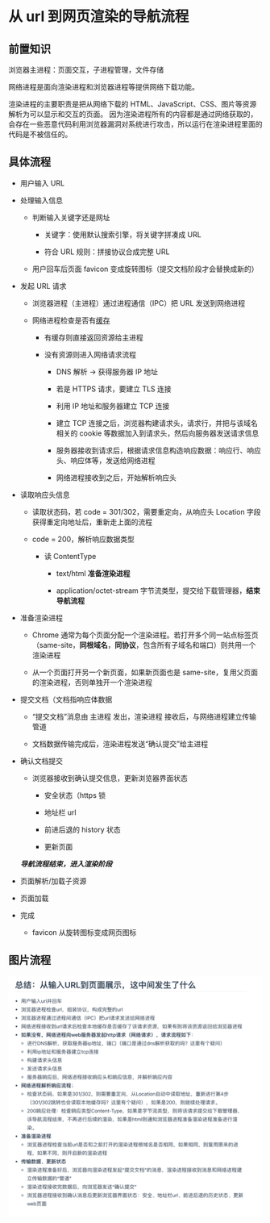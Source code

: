 # 从 url 到网页渲染的导航流程

## 前置知识

浏览器主进程：页面交互，子进程管理，文件存储

网络进程是面向渲染进程和浏览器进程等提供网络下载功能。

渲染进程的主要职责是把从网络下载的 HTML、JavaScript、CSS、图片等资源解析为可以显示和交互的页面。
因为渲染进程所有的内容都是通过网络获取的，会存在一些恶意代码利用浏览器漏洞对系统进行攻击，所以运行在渲染进程里面的代码是不被信任的。

## 具体流程

- 用户输入 URL

- 处理输入信息

  - 判断输入关键字还是网址

    - 关键字：使用默认搜索引擎，将关键字拼凑成 URL

    - 符合 URL 规则：拼接协议合成完整 URL

  - 用户回车后页面 favicon 变成旋转图标（提交文档阶段才会替换成新的）

- 发起 URL 请求

  - 浏览器进程（主进程）通过进程通信（IPC）把 URL 发送到网络进程

  - 网络进程检查是否有[缓存]()

    - 有缓存则直接返回资源给主进程

    - 没有资源则进入网络请求流程

      - DNS 解析 -> 获得服务器 IP 地址

      - 若是 HTTPS 请求，要建立 TLS 连接

      - 利用 IP 地址和服务器建立 TCP 连接

      - 建立 TCP 连接之后，浏览器构建请求头，请求行，并把与该域名相关的 cookie 等数据加入到请求头，然后向服务器发送请求信息

      - 服务器接收到请求后，根据请求信息构造响应数据：响应行、响应头、响应体等，发送给网络进程

      - 网络进程接收到之后，开始解析响应头

- 读取响应头信息

  - 读取状态码，若 code = 301/302，需要重定向，从响应头 Location 字段获得重定向地址后，重新走上面的流程

  - code = 200，解析响应数据类型

    - 读 ContentType

      - text/html **准备渲染进程**

      - application/octet-stream 字节流类型，提交给下载管理器，**结束导航流程**

- 准备渲染进程

  - Chrome 通常为每个页面分配一个渲染进程。若打开多个同一站点标签页（same-site，**同根域名**，**同协议**，包含所有子域名和端口）则共用一个渲染进程

  - 从一个页面打开另一个新页面，如果新页面也是 same-site，复用父页面的渲染进程，否则单独开一个渲染进程

- 提交文档（文档指响应体数据

  - “提交文档”消息由 主进程 发出，渲染进程 接收后，与网络进程建立传输管道

  - 文档数据传输完成后，渲染进程发送“确认提交”给主进程

- 确认文档提交

  - 浏览器接收到确认提交信息，更新浏览器界面状态

    - 安全状态（https 锁

    - 地址栏 url

    - 前进后退的 history 状态

    - 更新页面

  **_导航流程结束，进入渲染阶段_**

- 页面解析/加载子资源

- 页面加载

- 完成

  - favicon 从旋转图标变成网页图标

## 图片流程

![](https://raw.githubusercontent.com/AaronKwong929/pictures/master/20210803214115.png)
